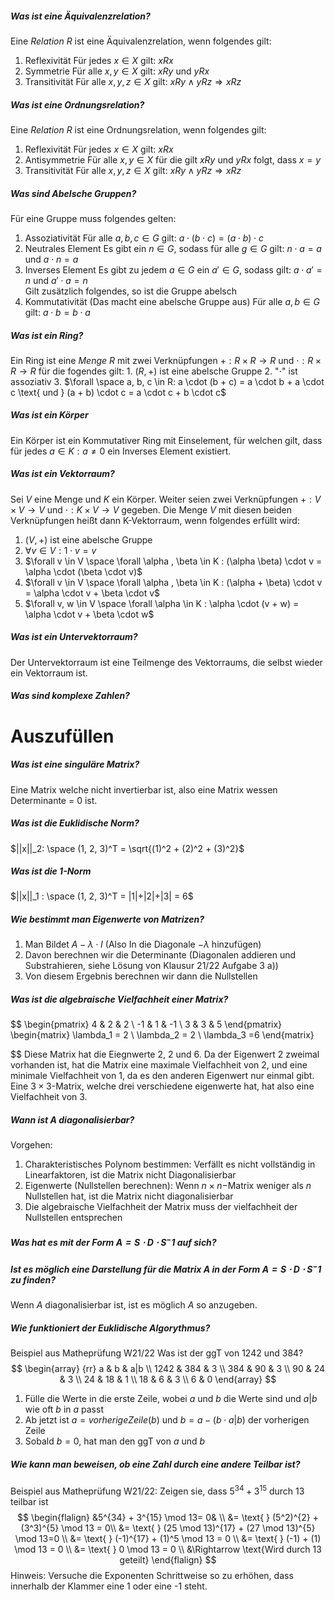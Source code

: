 ##### Was ist eine Äquivalenzrelation?
Eine _Relation R_ ist eine Äquivalenzrelation, wenn folgendes gilt:
1. Reflexivität
	Für jedes $x \in X$ gilt: $xRx$
2. Symmetrie
	Für alle $x, y \in X$ gilt: $xRy$ und $yRx$
3. Transitivität
	Für alle $x, y,z \in X$ gilt: $xRy \land yRz \Rightarrow xRz$ 

##### Was ist eine Ordnungsrelation?
Eine _Relation R_ ist eine Ordnungsrelation, wenn folgendes gilt:
1. Reflexivität
	Für jedes $x \in X$ gilt: $xRx$
2. Antisymmetrie
	Für alle $x, y \in X$ für die gilt $xRy$ und $yRx$ folgt, dass $x = y$
3. Transitivität
	Für alle $x, y,z \in X$ gilt: $xRy \land yRz \Rightarrow xRz$ 

##### Was sind Abelsche Gruppen?
Für eine Gruppe muss folgendes gelten:
1. Assoziativität
	Für alle $a, b, c \in G$ gilt: $a \cdot (b \cdot c) = (a \cdot b) \cdot c$
2. Neutrales Element
	Es gibt ein $n \in G$, sodass für alle $g \in G$ gilt: $n \cdot a = a$ und $a \cdot n = a$
3. Inverses Element
	Es gibt zu jedem $a \in G$ ein $a' \in G$, sodass gilt: $a \cdot a' = n$ und $a' \cdot a = n$  
Gilt zusätzlich folgendes, so ist die Gruppe abelsch
4. Kommutativität (Das macht eine abelsche Gruppe aus)
	Für alle $a, b \in G$ gilt: $a \cdot b = b \cdot a$

##### Was ist ein Ring?
Ein Ring ist eine _Menge R_ mit zwei Verknüpfungen $+: R \times R \rightarrow R$ und $\cdot : R \times R \rightarrow R$ für die fogendes gilt:
	1. $(R, +)$ ist eine abelsche Gruppe
	2. "$\cdot$" ist assoziativ 
	3. $\forall \space a, b, c \in R: a \cdot (b + c) = a \cdot b + a \cdot c \text{ und } (a + b) \cdot c = a \cdot c + b \cdot c$ 

##### Was ist ein Körper
Ein Körper ist ein Kommutativer Ring mit Einselement, für welchen gilt, dass für jedes $a \in K:a \neq 0$ ein Inverses Element existiert.

##### Was ist ein Vektorraum?
Sei $V$ eine Menge und $K$ ein Körper. Weiter seien zwei Verknüpfungen $+:V \times V \rightarrow V$ und $\cdot : K \times V \rightarrow V$ gegeben. Die Menge $V$ mit diesen beiden Verknüpfungen heißt dann K-Vektorraum, wenn folgendes erfüllt wird:
1. $(V, +)$ ist eine abelsche Gruppe
2. $\forall v \in V : 1 \cdot v = v$
3. $\forall v \in V  \space \forall \alpha , \beta \in K : (\alpha \beta) \cdot v = \alpha \cdot (\beta \cdot v)$ 
4. $\forall v \in V  \space \forall \alpha , \beta \in K : (\alpha + \beta) \cdot v = \alpha \cdot v + \beta \cdot v$
5. $\forall v, w \in V  \space \forall \alpha \in K : \alpha \cdot (v + w) = \alpha \cdot v + \beta \cdot w$
 
##### Was ist ein Untervektorraum?
Der Untervektorraum ist eine Teilmenge des Vektorraums, die selbst wieder ein Vektorraum ist.

##### Was sind komplexe Zahlen?
# Auszufüllen

##### Was ist eine singuläre Matrix?
Eine Matrix welche nicht invertierbar ist, also eine Matrix wessen Determinante = 0 ist.

##### Was ist die Euklidische Norm?
 $||x||_2: \space (1, 2, 3)^T = \sqrt{(1)^2 + (2)^2 + (3)^2}$  

##### Was ist die 1-Norm
$||x||_1 : \space (1, 2, 3)^T = |1|+|2|+|3| = 6$

##### Wie bestimmt man Eigenwerte von Matrizen?
1. Man Bildet $A - \lambda \cdot I$ (Also In die Diagonale $-\lambda$ hinzufügen)
2. Davon berechnen wir die Determinante (Diagonalen addieren und Substrahieren, siehe Lösung von Klausur 21/22 Aufgabe 3 a))
3. Von diesem Ergebnis berechnen wir dann die Nullstellen

##### Was ist die algebraische Vielfachheit einer Matrix?
$$
\begin{pmatrix}
4 & 2 & 2 \\
-1 & 1 & -1 \\
3 & 3 & 5
\end{pmatrix}
\begin{matrix}
\lambda_1 = 2 \\
\lambda_2 = 2 \\
\lambda_3 =6
\end{matrix}

$$
Diese Matrix hat die Eiegnwerte 2, 2 und 6. Da der Eigenwert 2 zweimal vorhanden ist, hat die Matrix eine maximale Vielfachheit von 2, und eine minimale Vielfachheit von 1, da es den anderen Eigenwert nur einmal gibt. Eine $3 \times 3$-Matrix, welche drei verschiedene eigenwerte hat, hat also eine Vielfachheit von 3.

##### Wann ist $A$ diagonalisierbar?
Vorgehen:
1. Charakteristisches Polynom bestimmen: Verfällt es nicht vollständig in Linearfaktoren, ist die Matrix nicht Diagonalisierbar
2. Eigenwerte (Nullstellen berechnen): Wenn $n \times n-$Matrix weniger als $n$ Nullstellen hat, ist die Matrix nicht diagonalisierbar
3. Die algebraische Vielfachheit der Matrix muss der vielfachheit der Nullstellen entsprechen

##### Was hat es mit der Form $A = S \cdot D \cdot S^-1$ auf sich?


##### Ist es möglich eine Darstellung für die Matrix  $A$ in der Form $A = S \cdot D \cdot S^-1$ zu finden?
Wenn $A$ diagonalisierbar ist, ist es möglich $A$ so anzugeben.

##### Wie funktioniert der Euklidische Algorythmus?
Beispiel aus Matheprüfung W21/22
$\text{Was ist der ggT von 1242 und 384?}$
$$
\begin{array} {rr} 
a & b & a|b \\
1242 & 384 & 3 \\
384 & 90 & 3 \\ 
90 & 24 & 3 \\
24 & 18 & 1 \\
18 & 6 & 3 \\
6 & 0
\end{array}
$$
1. Fülle die Werte in die erste Zeile, wobei $a$ und $b$ die Werte sind und $a|b$ wie oft $b$ in $a$ passt
2. Ab jetzt ist $a = vorherigeZeile(b)$ und $b = a - (b \cdot a|b)$ der vorherigen Zeile
3. Sobald $b = 0$, hat man den ggT von $a$ und $b$

##### Wie kann man beweisen, ob eine Zahl durch eine andere Teilbar ist?
Beispiel aus Matheprüfung W21/22:
$\text{Zeigen sie, dass } 5^{34} + 3^{15} \text{ durch 13 teilbar ist}$
$$
\begin{flalign}
&5^{34} + 3^{15} \mod 13= 0&  \\
&= \text{ } (5^2)^{2} +(3^3)^{5} \mod 13 = 0\\
&= \text{ } (25 \mod 13)^{17} + (27 \mod 13)^{5} \mod 13=0 \\
&= \text{ } (-1)^{17} + (1)^5 \mod 13 = 0 \\
&= \text{ } (-1) + (1) \mod 13 = 0 \\
&= \text{ } 0 \mod 13 = 0 \\
&\Rightarrow \text{Wird durch 13 geteilt}
\end{flalign}
$$
Hinweis: Versuche die Exponenten Schrittweise so zu erhöhen, dass innerhalb der Klammer eine 1 oder eine -1 steht.
